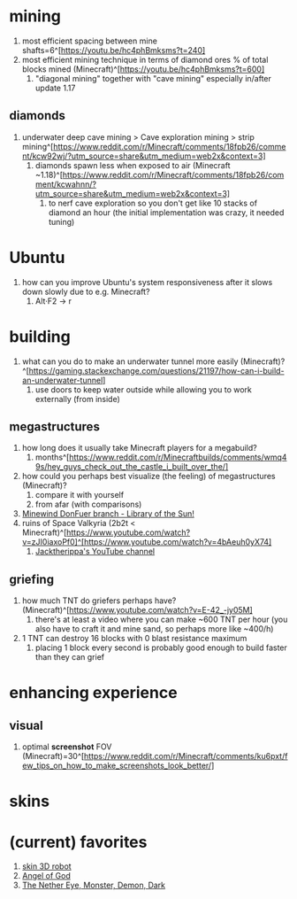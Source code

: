# mining
1. most efficient spacing between mine shafts=6^[https://youtu.be/hc4phBmksms?t=240]
2. most efficient mining technique in terms of diamond ores % of total blocks mined (Minecraft)^[https://youtu.be/hc4phBmksms?t=600]
	1. "diagonal mining" together with "cave mining" especially in/after update 1.17

## diamonds
1. underwater deep cave mining > Cave exploration mining > strip mining^[https://www.reddit.com/r/Minecraft/comments/18fpb26/comment/kcw92wj/?utm_source=share&utm_medium=web2x&context=3]
	1. diamonds spawn less when exposed to air (Minecraft ~1.18)^[https://www.reddit.com/r/Minecraft/comments/18fpb26/comment/kcwahnn/?utm_source=share&utm_medium=web2x&context=3]
		1. to nerf cave exploration so you don't get like 10 stacks of diamond an hour (the initial implementation was crazy, it needed tuning)

# Ubuntu
1. how can you improve Ubuntu's system responsiveness after it slows down slowly due to e.g. Minecraft?
	1. Alt·F2 → r

# building
1. what can you do to make an underwater tunnel more easily (Minecraft)?^[https://gaming.stackexchange.com/questions/21197/how-can-i-build-an-underwater-tunnel]
	1. use doors to keep water outside while allowing you to work externally (from inside)

## megastructures
1. how long does it usually take Minecraft players for a megabuild?
	1. months^[https://www.reddit.com/r/Minecraftbuilds/comments/wmq49s/hey_guys_check_out_the_castle_i_built_over_the/]
2. how could you perhaps best visualize (the feeling) of megastructures (Minecraft)?
	1. compare it with yourself
	2. from afar (with comparisons)
3. [Minewind DonFuer branch - Library of the Sun!](https://www.youtube.com/watch?v=UfrWJOwQ84Y)
4. ruins of Space Valkyria (2b2t < Minecraft)^[https://www.youtube.com/watch?v=zJI0iaxoPf0]^[https://www.youtube.com/watch?v=4bAeuh0yX74]
	1. [Jacktherippa's YouTube channel](https://www.youtube.com/c/Jacktherippa84)

## griefing
1. how much TNT do griefers perhaps have? (Minecraft)^[https://www.youtube.com/watch?v=E-42_-jy05M]
	1. there's at least a video where you can make ~600 TNT per hour (you also have to craft it and mine sand, so perhaps more like ~400/h)
2. 1 TNT can destroy 16 blocks with 0 blast resistance maximum
	1. placing 1 block every second is probably good enough to build faster than they can grief

# enhancing experience
## visual
1. optimal **screenshot** FOV (Minecraft)=30^[https://www.reddit.com/r/Minecraft/comments/ku6pxt/few_tips_on_how_to_make_screenshots_look_better/]

# skins
# (current) favorites
1. [skin 3D robot](https://minecraft.novaskin.me/skin/3585243242/skin-3D-robot)
2. [Angel of God](http://minecraft.novaskin.me/skin/1740323061/Angel-of-God)
3. [The Nether Eye, Monster, Demon, Dark](http://minecraft.novaskin.me/skin/5102313057/The-Nether-Eye-Monster-Demon-Dark)